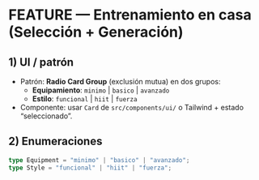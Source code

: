 # FEATURE — Entrenamiento en casa (Selección + Generación)

## 1) UI / patrón
- Patrón: **Radio Card Group** (exclusión mutua) en dos grupos:
  - **Equipamiento**: `minimo` | `basico` | `avanzado`
  - **Estilo**: `funcional` | `hiit` | `fuerza`
- Componente: usar `Card` de `src/components/ui/` o Tailwind + estado “seleccionado”.

## 2) Enumeraciones
```ts
type Equipment = "minimo" | "basico" | "avanzado";
type Style = "funcional" | "hiit" | "fuerza";
